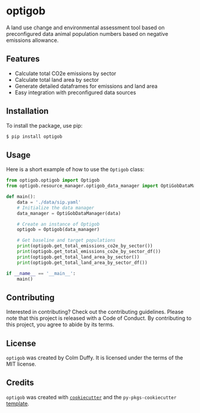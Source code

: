 # optigob

A land use change and environmental assessment tool based on preconfigured data animal population numbers based on negative emissions allowance.

## Features

- Calculate total CO2e emissions by sector
- Calculate total land area by sector
- Generate detailed dataframes for emissions and land area
- Easy integration with preconfigured data sources

## Installation

To install the package, use pip:

```bash
$ pip install optigob
```

## Usage

Here is a short example of how to use the `Optigob` class:

```python
from optigob.optigob import Optigob
from optigob.resource_manager.optigob_data_manager import OptiGobDataManager

def main():
    data = './data/sip.yaml'
    # Initialize the data manager
    data_manager = OptiGobDataManager(data)

    # Create an instance of Optigob
    optigob = Optigob(data_manager)

    # Get baseline and target populations
    print(optigob.get_total_emissions_co2e_by_sector())
    print(optigob.get_total_emissions_co2e_by_sector_df())
    print(optigob.get_total_land_area_by_sector())
    print(optigob.get_total_land_area_by_sector_df())

if __name__ == '__main__':
    main()
```

## Contributing

Interested in contributing? Check out the contributing guidelines. Please note that this project is released with a Code of Conduct. By contributing to this project, you agree to abide by its terms.

## License

`optigob` was created by Colm Duffy. It is licensed under the terms of the MIT license.

## Credits

`optigob` was created with [`cookiecutter`](https://cookiecutter.readthedocs.io/en/latest/) and the `py-pkgs-cookiecutter` [template](https://github.com/py-pkgs/py-pkgs-cookiecutter).
